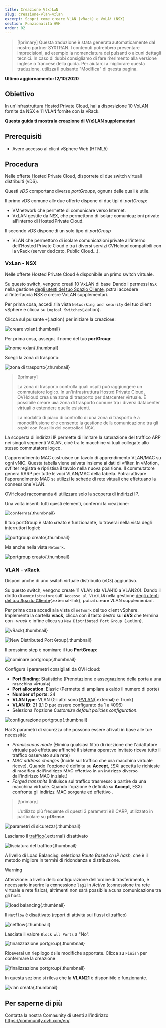 ```yaml
---
title: Creazione V(x)LAN
slug: creazione-vlan-vxlan
excerpt: Scopri come creare VLAN (vRack) e VxLAN (NSX)
section: Funzionalità OVH
order: 02
---
```


> [!primary]
> Questa traduzione è stata generata automaticamente dal nostro partner SYSTRAN. I contenuti potrebbero presentare imprecisioni, ad esempio la nomenclatura dei pulsanti o alcuni dettagli tecnici. In caso di dubbi consigliamo di fare riferimento alla versione inglese o francese della guida. Per aiutarci a migliorare questa traduzione, utilizza il pulsante "Modifica" di questa pagina.
>

**Ultimo aggiornamento: 12/10/2020**

## Obiettivo

In un'infrastruttura Hosted Private Cloud, hai a disposizione 10 VxLAN fornite da NSX e 11 VLAN fornite con la vRack.

**Questa guida ti mostra la creazione di V(x)LAN supplementari**

## Prerequisiti

- Avere accesso al client vSphere Web (HTML5)

## Procedura

Nelle offerte Hosted Private Cloud, disporrete di due switch virtuali distribuiti (vDS). 

Questi *vDS* comportano diverse *portGroups*, ognuna delle quali è utile.

Il primo vDS comune alle due offerte dispone di due tipi di *portGroup*: 

- VMnetwork che permette di comunicare verso Internet.
- VxLAN gestite da NSX, che permettono di isolare comunicazioni private all'interno di Hosted Private Cloud.

Il secondo vDS dispone di un solo tipo di *portGroup*: 

- VLAN che permettono di isolare comunicazioni private all'interno dell'Hosted Private Cloud e tra i diversi servizi OVHcloud compatibili con la vRack (server dedicato, Public Cloud...). 

### VxLan - NSX 

Nelle offerte Hosted Private Cloud è disponibile un primo switch virtuale. 

Su questo switch, vengono creati 10 VxLAN di base. Dando i permessi `NSX` nella gestione [degli utenti del tuo Spazio Cliente](../manager-ovh-private-cloud/#utenti), potrai accedere all'interfaccia NSX e creare VxLAN supplementari.

Per prima cosa, accedi alla vista `Networking and security` del tuo client vSphere e clicca su `Logical Switches`{.action}.

Clicca sul pulsante `+`{.action} per iniziare la creazione:

![creare vxlan](images/01createVxLAN.png){.thumbnail}

Per prima cosa, assegna il nome del tuo **portGroup**:

![nome vxlan](images/02nameVxLAN.png){.thumbnail}

Scegli la zona di trasporto: 

![zona di trasporto](images/03transportZone.png){.thumbnail}

> [!primary]
>
> La zona di trasporto controlla quali ospiti può raggiungere un commutatore logico. In un'infrastruttura Hosted Private Cloud, OVHcloud crea una zona di trasporto per datacenter virtuale.
> È possibile creare una zona di trasporto comune tra i diversi datacenter virtuali o estendere quelle esistenti.
>
> La modalità di piano di controllo di una zona di trasporto è a monodiffusione che consente la gestione della comunicazione tra gli ospiti con l'ausilio dei controllori NSX.
>

La scoperta di indirizzi IP permette di limitare la saturazione del traffico ARP nei singoli segmenti VXLAN, cioè tra le macchine virtuali collegate allo stesso commutatore logico.

L'apprendimento MAC costruisce un tavolo di apprendimento VLAN/MAC su ogni vNIC. Questa tabella viene salvata insieme ai dati di vfilter. In vMotion, svfilter registra e ripristina il tavolo nella nuova posizione. Il commutatore genera RARP per tutte le voci VLAN/MAC della tabella. Potrai attivare l'apprendimento MAC se utilizzi le schede di rete virtuali che effettuano la connessione VLAN.

OVHcloud raccomanda di utilizzare solo la scoperta di indirizzi IP.

Una volta inseriti tutti questi elementi, confermi la creazione:

![conferma](images/04ConfirmVxLAN.png){.thumbnail}

Il tuo portGroup è stato creato e funzionante, lo troverai nella vista degli interruttori logici: 

![portgroup creato](images/05VxLANcreated.png){.thumbnail}

Ma anche nella vista `Network`.

![portgroup creato](images/06VxLANnetworking.png){.thumbnail}

### VLAN - vRack

Disponi anche di uno switch virtuale distribuito (vDS) aggiuntivo.

Su questo switch, vengono create 11 VLAN (da VLAN10 a VLAN20). Dando il diritto di `amministratore` sull' `Accesso al V(x)LAN` nella gestione [degli utenti del tuo Spazio Cliente](../manager-ovh-private-cloud/#utenti){.external-link}, potrai creare VLAN supplementari.

Per prima cosa accedi alla vista di `network` del tuo client vSphere. Implementa la cartella **vrack**, clicca con il tasto destro sul **dVS** che termina con *-vrack* e infine clicca su `New Distributed Port Group `{.action}.

![vRack](images/07network.png){.thumbnail}

![New Distributed Port Group](images/08network1.png){.thumbnail}

Il prossimo step è nominare il tuo **PortGroup**:

![nominare portgroup](images/09network2.png){.thumbnail}

Configura i parametri consigliati da OVHcloud:

- **Port Binding**: Statistiche (Prenotazione e assegnazione della porta a una macchina virtuale)
- **Port allocation**: Elastic (Permette di ampliare a caldo il numero di porte)
- **Number of ports**: 24
- **VLAN type**: VLAN (Gli altri sono [PVLAN](https://kb.vmware.com/s/article/1010691){.external} e Trunk)
- **VLAN ID**: 21 (L'ID può essere configurato da 1 a 4096)
- Seleziona l'opzione *Customize default policies configuration*.

![configurazione portgroup](images/10network3.png){.thumbnail}

Hai 3 parametri di sicurezza che possono essere attivati in base alle tue necessità: 

- *Promiscuous mode* (Elimina qualsiasi filtro di ricezione che l'adattatore virtuale può effettuare affinché il sistema operativo invitato riceva tutto il traffico osservato sulla rete)
- *MAC address changes* (Incide sul traffico che una macchina virtuale riceve). Quando l'opzione è definita su **Accept**, ESXi accetta le richieste di modifica dell'indirizzo MAC effettivo in un indirizzo diverso dall'indirizzo MAC iniziale.)
- *Forged transmits* (Influisce sul traffico trasmesso a partire da una macchina virtuale. Quando l'opzione è definita su **Accept**, ESXi confronta gli indirizzi MAC sorgente ed effettivo).

> [!primary]
>
> L'utilizzo più frequente di questi 3 parametri è il CARP, utilizzato in particolare su **pfSense**.
> 

![parametri di sicurezza](images/11network4.png){.thumbnail}

Lasciamo il [traffico](https://docs.vmware.com/en/VMware-vSphere/6.5/com.vmware.vsphere.networking.doc/GUID-CF01515C-8525-4424-92B5-A982489BACE2.html){.external} disattivato

![lisciatura del traffico](images/12network5.png){.thumbnail}

A livello di Load Balancing, seleziona *Route Based on IP hash*, che è il metodo migliore in termini di ridondanza e distribuzione.

> [!warning]
>
> Attenzione: a livello della configurazione dell'ordine di trasferimento, è necessario inserire la connessione `lag1` in *Active* (connessione tra rete virtuale e rete fisica), altrimenti non sarà possibile alcuna comunicazione tra gli host.
>

![load balancing](images/13network6.png){.thumbnail}

Il `Netflow` è disattivato (report di attività sui flussi di traffico)

![netflow](images/14network7.png){.thumbnail}

Lasciate il valore `Block All Ports` a "No".

![finalizzazione portgroup](images/15network9.png){.thumbnail}

Riceverai un riepilogo delle modifiche apportate. Clicca su `Finish` per confermare la creazione

![finalizzazione portgroup](images/16network10.png){.thumbnail}

In questa sezione si rileva che la **VLAN21** è disponibile e funzionante.

![vlan creata](images/17network11.png){.thumbnail}

## Per saperne di più

Contatta la nostra Community di utenti all’indirizzo <https://community.ovh.com/en/>.
